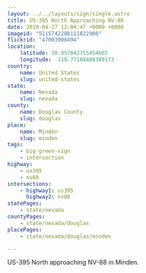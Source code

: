 ```yaml
---
layout: ../../layouts/sign/single.astro
title: US-395 North Approaching NV-88
date: 2019-04-27 12:04:47 +0000 +0000
imageid: "5115742288111822908"
flickrid: "47003908494"
location:
    latitude: 38.957042755454665
    longitude: -119.77104488389173
country:
    name: United States
    slug: united-states
state:
    name: Nevada
    slug: nevada
county:
    name: Douglas County
    slug: douglas
place:
    name: Minden
    slug: minden
tags:
    - big-green-sign
    - intersection
highway:
    - us395
    - nv88
intersections:
    - highway1: us395
      highway2: nv88
statePages:
    - state/nevada
countyPages:
    - state/nevada/douglas
placePages:
    - state/nevada/douglas/minden

---
```

US-395 North approaching NV-88 in Minden.